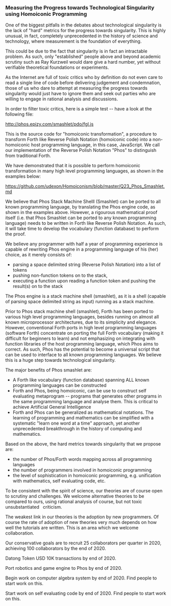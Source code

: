 ### Measuring the Progress towards Technological Singularity using Homoiconic Programming

One of the biggest pitfalls in the debates about technological singularity is the lack of "hard" metrics for the progress towards singularity. This is highly unusual, in fact, completely unprecedented in the history of science and technology, where measurement is the foundation of everything.

This could be due to the fact that singularity is in fact an intractable problem. As such, only "established" people above and beyond academic scrutiny such as Ray Kurzweil would dare give a hard number, yet without verifiable theoretical foundations or experiments.

As the Internet are full of toxic critics who by definition do not even care to read a single line of code before delivering judgement and condemnation, those of us who dare to attempt at measuring the progress towards singularity would just have to ignore them and seek out parties who are willing to engage in rational analysis and discussions.

In order to filter toxic critics, here is a simple test -- have a look at the following file:

http://phos.epizy.com/smashlet/pdo/fgl.js

This is the source code for "homoiconic transformation", a procedure to transform Forth like Reverse Polish Notation (homoiconic code) into a non-homoiconic host programming language, in this case, JavaScript. We call our implementation of the Reverse Polish Notation "Phos" to distinguish from traditional Forth.

We have demonstrated that it is possible to perform homoiconic transformation in many high level programming languages, as shown in the examples below:

https://github.com/udexon/Homoiconism/blob/master/Q23_Phos_Smashlet.md

We believe that Phos Stack Machine Shelll (Smashlet) can be ported to all known programming language, by translating the Phos engine code, as shown in the examples above. However, a rigourous mathematical proof itself (i.e. that Phos Smashlet can be ported to any known programming language) needs to be written in Forth like Reverse Polish Notation. As such, it will take time to develop the vocabulary (function database) to perform the proof.

We believe any programmer with half a year of programming experience is capable of rewriting Phos engine in a programming language of his (her) choice, as it merely consists of:
- parsing a space delimited string (Reverse Polish Notation) into a list of tokens
- pushing non-function tokens on to the stack,
- executing a function upon reading a function token and pushing the result(s) on to the stack

The Phos engine is a stack machine shell (smashlet), as it is a shell (capable of parsing space delimited string as input) running as a stack machine.

Prior to Phos stack machine shell (smashlet), Forth has been ported to various high level programming languages, besides running on almost all known microprocessor architectures, due to its simplicity and elegance. However, conventional Forth ports in high level programming languages (software Forth) concentrate on porting the full Forth vocabulary (making it difficult for beginners to learn) and not emphasizing on integrating with function libraries of the host programming language, which Phos aims to correct. As such, Phos has the potential to become a universal script that can be used to interface to all known programming languages. We believe this is a huge step towards technological singularity.

The major benefits of Phos smashlet are:
- A Forth like vocabulary (function database) spanning ALL known programming languages can be constructed
- Forth and Phos, being homoiconic, can be use to construct self evaluating metaprogram -- programs that generates other programs in the same programming language and analyse them. This is critical to achieve Artificial General Intelligence
- Forth and Phos can be generalized as mathematical notations. The learning of programming and mathematics can be simplified with a systematic "learn one word at a time" approach, yet another unprecedented breakthrough in the history of computing and mathematics.

Based on the above, the hard metrics towards singularity that we propose are:
- the number of Phos/Forth words mapping across all programming languages
- the number of programmers involved in homoiconic programming
- the level of sophistication in homoiconic programming, e.g. unification with mathematics, self evaluating code, etc.

To be consistent with the spirit of science, our theories are of course open to scrutiny and challenges. We welcome alternative theories to be compared to ours, using rational analysis of course, but not toxic unsubstantiated   criticism.

The weakest link in our theories is the adoption by new programmers. Of course the rate of adoption of new theories very much depends on how well the tutorials are written. This is an area which we welcome collaboration.

Our conservative goals are to recruit 25 collaborators per quarter in 2020, achieving 100 collaborators by the end of 2020.

Datong Token USD 10K transactions by end of 2020.

Port robotics and game engine to Phos by end of 2020.

Begin work on computer algebra system by end of 2020. Find people to start work on this.

Start work on self evaluating code by end of 2020. Find people to start work on this.
